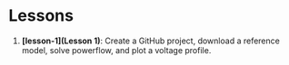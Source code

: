 # Lessons

1. **[lesson-1](Lesson 1)**: Create a GitHub project, download a reference model, solve powerflow, and plot a voltage profile.
